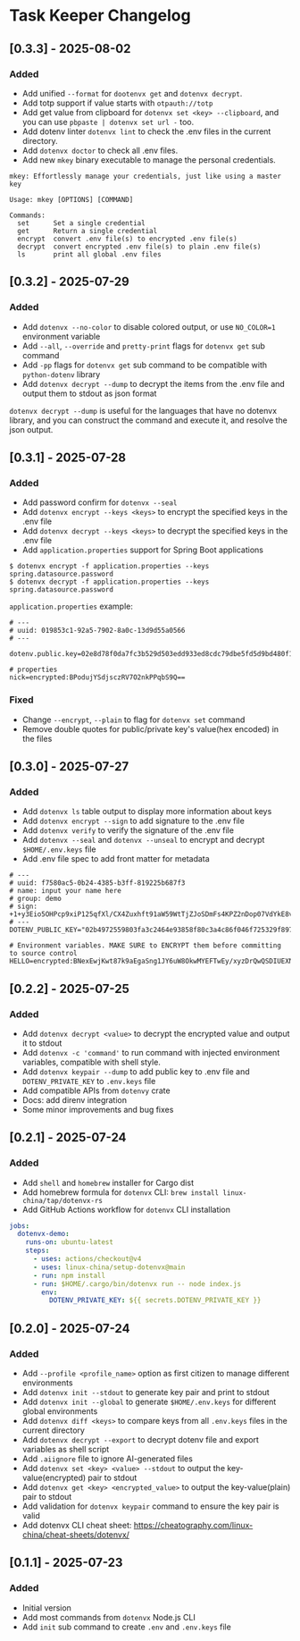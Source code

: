 <!-- Keep a Changelog guide -> https://keepachangelog.com -->

# Task Keeper Changelog

## [0.3.3] - 2025-08-02

### Added

- Add unified `--format` for `dootenvx get` and `dotenvx decrypt`.
- Add totp support if value starts with `otpauth://totp`
- Add get value from clipboard for `dotenvx set <key> --clipboard`, and you can use `pbpaste | dotenvx set url -` too.
- Add dotenv linter `dotenvx lint` to check the .env files in the current directory.
- Add  `dotenvx doctor` to check all .env files.
- Add new `mkey` binary executable to manage the personal credentials.

```
mkey: Effortlessly manage your credentials, just like using a master key

Usage: mkey [OPTIONS] [COMMAND]

Commands:
  set      Set a single credential
  get      Return a single credential
  encrypt  convert .env file(s) to encrypted .env file(s)
  decrypt  convert encrypted .env file(s) to plain .env file(s)
  ls       print all global .env files
```

## [0.3.2] - 2025-07-29

### Added

- Add `dotenvx --no-color` to disable colored output, or use `NO_COLOR=1` environment variable
- Add `--all`, `--override` and `pretty-print` flags for `dotenvx get` sub command
- Add `-pp` flags for `dotenvx get` sub command to be compatible with `python-dotenv` library
- Add `dotenvx decrypt --dump` to decrypt the items from the .env file and output them to stdout as json format

`dotenvx decrypt --dump` is useful for the languages that have no dotenvx library,
and you can construct the command and execute it, and resolve the json output.

## [0.3.1] - 2025-07-28

### Added

- Add password confirm for `dotenvx --seal`
- Add `dotenvx encrypt --keys <keys>` to encrypt the specified keys in the .env file
- Add `dotenvx decrypt --keys <keys>` to decrypt the specified keys in the .env file
- Add  `application.properties` support for Spring Boot applications

```shell
$ dotenvx encrypt -f application.properties --keys spring.datasource.password
$ dotenvx decrypt -f application.properties --keys spring.datasource.password
```

`application.properties` example:

```properties
# ---
# uuid: 019853c1-92a5-7902-8a0c-13d9d55a0566
# ---

dotenv.public.key=02e8d78f0da7fc3b529d503edd933ed8cdc79dbe5fd5d9bd480f1e63a09905f3b3

# properties
nick=encrypted:BPodujYSdjsczRV7O2nkPPqbS9Q==
```

### Fixed

- Change `--encrypt`, `--plain` to flag for `dotenvx set` command
- Remove double quotes for public/private key's value(hex encoded) in the files

## [0.3.0] - 2025-07-27

### Added

- Add `dotenvx ls` table output to display more information about keys
- Add `dotenvx encrypt --sign` to add signature to the .env file
- Add `dotenvx verify` to verify the signature of the .env file
- Add `dotenvx --seal` and `dotenvx --unseal` to encrypt and decrypt `$HOME/.env.keys` file
- Add .env file spec to add front matter for metadata

```
# ---
# uuid: f7580ac5-0b24-4385-b3ff-819225b687f3
# name: input your name here
# group: demo
# sign: +1+y3Eio5OHPcp9xiP125qfXl/CX4Zuxhft91aW59WtTjZJoSDmFs4KPZ2nDop07VdYkE8vF2BWuUpneCU1xlA==
# ---
DOTENV_PUBLIC_KEY="02b4972559803fa3c2464e93858f80c3a4c86f046f725329f8975e007b393dc4f0"

# Environment variables. MAKE SURE to ENCRYPT them before committing to source control
HELLO=encrypted:BNexEwjKwt87k9aEgaSng1JY6uW8OkwMYEFTwEy/xyzDrQwQSDIUEXNlcwWi6rnvR1Q60G35NO4NWwhUYAaAON1LOnvMk+tJjTQJaM8DPeX2AJ8IzoTV44FLJsbOiMa77RLrnBv7

```

## [0.2.2] - 2025-07-25

### Added

- Add `dotenvx decrypt <value>` to decrypt the encrypted value and output it to stdout
- Add `dotenvx -c 'command'` to run command with injected environment variables, compatible with shell style.
- Add `dotenvx keypair --dump` to add public key to .env file and `DOTENV_PRIVATE_KEY` to `.env.keys` file
- Add compatible APIs from `dotenvy` crate
- Docs: add direnv integration
- Some minor improvements and bug fixes

## [0.2.1] - 2025-07-24

### Added

- Add `shell` and `homebrew` installer for Cargo dist
- Add homebrew formula for `dotenvx` CLI: `brew install linux-china/tap/dotenvx-rs`
- Add GitHub Actions workflow for `dotenvx` CLI installation

```yaml
jobs:
  dotenvx-demo:
    runs-on: ubuntu-latest
    steps:
      - uses: actions/checkout@v4
      - uses: linux-china/setup-dotenvx@main
      - run: npm install
      - run: $HOME/.cargo/bin/dotenvx run -- node index.js
        env:
          DOTENV_PRIVATE_KEY: ${{ secrets.DOTENV_PRIVATE_KEY }}
```

## [0.2.0] - 2025-07-24

### Added

- Add `--profile <profile_name>` option as first citizen to manage different environments
- Add `dotenvx init --stdout` to generate key pair and print to stdout
- Add `dotenvx init --global` to generate `$HOME/.env.keys` for different global environments
- Add `dotenvx diff <keys>` to compare keys from all `.env.keys` files in the current directory
- Add `dotenvx decrypt --export` to decrypt dotenv file and export variables as shell script
- Add `.aiignore` file to ignore AI-generated files
- Add `dotenvx set <key> <value> --stdout` to output the key-value(encrypted) pair to stdout
- Add `dotenvx get <key> <encrypted_value>` to output the key-value(plain) pair to stdout
- Add validation for `dotenvx keypair` command to ensure the key pair is valid
- Add dotenvx CLI cheat sheet: https://cheatography.com/linux-china/cheat-sheets/dotenvx/

## [0.1.1] - 2025-07-23

### Added

- Initial version
- Add most commands from `dotenvx` Node.js CLI
- Add `init` sub command to create `.env` and `.env.keys` file
